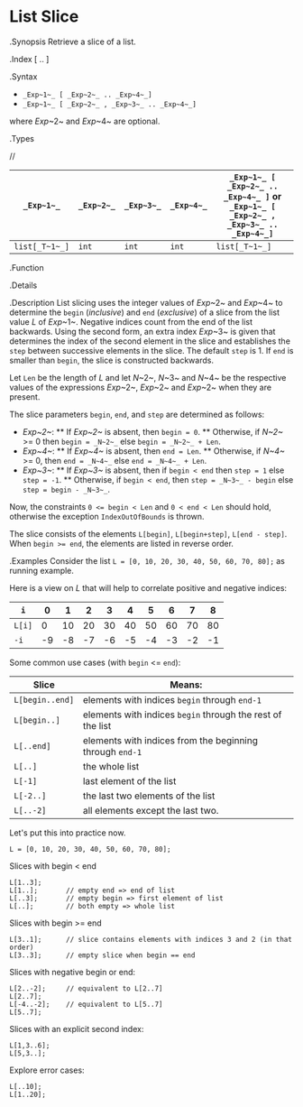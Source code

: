 # List Slice

.Synopsis
Retrieve a slice of a list.

.Index
[ .. ]

.Syntax

*  `_Exp~1~_ [ _Exp~2~_ .. _Exp~4~_]`
*  `_Exp~1~_ [ _Exp~2~_ , _Exp~3~_ .. _Exp~4~_]`


where _Exp_~2~ and _Exp_~4~ are optional.

.Types

//


| `_Exp~1~_`     | `_Exp~2~_` |  `_Exp~3~_`  | `_Exp~4~_` | `_Exp~1~_ [ _Exp~2~_ .. _Exp~4~_ ]`   or  `_Exp~1~_ [ _Exp~2~_ , _Exp~3~_ .. _Exp~4~_]`  |
| --- | --- | --- | --- | --- |
| `list[_T~1~_]` | `int`     | `int`       | `int`     |  `list[_T~1~_]`                                                                 |


.Function

.Details

.Description
List slicing uses the integer values of _Exp_~2~ and _Exp_~4~ to determine the `begin` (*inclusive*) and `end` (*exclusive*)
of a slice from the list value _L_ of _Exp_~1~. Negative indices count from the end of the list backwards.
Using the second form, an extra index _Exp_~3~ is given that determines the
index of the second element in the slice and establishes the `step` between
successive elements in the slice. The default `step` is 1.
If `end` is smaller than `begin`, the slice is constructed backwards.

Let `Len` be the length of _L_ and let _N_~2~, _N_~3~ and _N_~4~ be the respective values of the expressions
 _Exp_~2~, _Exp_~2~ and _Exp_~2~ when they are present.

The slice parameters `begin`, `end`, and `step` are determined as follows:

*  _Exp~2~_:
**  If _Exp~2~_ is absent, then `begin = 0`.
**  Otherwise, if _N~2~_ >= 0 then `begin = _N~2~_` else `begin = _N~2~_ + Len`. 
*  _Exp~4~_:
**  If _Exp~4~_ is absent, then `end = Len`.
**  Otherwise, if _N~4~_ >= 0, then `end = _N~4~_` else `end = _N~4~_ + Len`.
*  _Exp~3~_:
**  If _Exp~3~_ is absent, then if `begin < end` then `step = 1` else `step = -1`.
**  Otherwise, if `begin < end`, then `step = _N~3~_ - begin` else `step = begin - _N~3~_`.


Now, the constraints `0 <= begin < Len` and `0 < end < Len` should hold,
otherwise the exception `IndexOutOfBounds` is thrown.

The slice consists of the elements `L[begin]`, `L[begin+step]`, `L[end - step]`.
When `begin >= end`, the elements are listed in reverse order.

.Examples
Consider the list `L = [0, 10, 20, 30, 40, 50, 60, 70, 80];` as running example.

Here is a view on _L_ that will help to correlate positive and negative indices:


|`i`        | 0 | 1 | 2 | 3 | 4 | 5 | 6 | 7 | 8  |
| --- | --- | --- | --- | --- | --- | --- | --- | --- | --- |
|`L[i]`     | 0 | 10| 20| 30| 40| 50| 60| 70|80  |
|`-i`       | -9| -8| -7| -6| -5| -4| -3| -2| -1 |




Some common use cases (with `begin` <= `end`):


| Slice           | Means:                                                      |
| --- | --- |
| `L[begin..end]` | elements with indices `begin` through `end-1`               |
| `L[begin..]`    | elements with indices `begin` through the rest of the list  |
| `L[..end]`      | elements with indices from the beginning through `end-1`    |
| `L[..]`         | the whole list                                              |
| `L[-1]`         | last element of the list                                    |
| `L[-2..]`       | the last two elements of the list                           |
| `L[..-2]`       | all elements except the last two.                           |



Let's put this into practice now.

```rascal-shell,error
L = [0, 10, 20, 30, 40, 50, 60, 70, 80];
```
Slices with begin < end
```rascal-shell,continue,error
L[1..3];
L[1..];       // empty end => end of list
L[..3];       // empty begin => first element of list
L[..];        // both empty => whole list
```
Slices with  begin >= end
```rascal-shell,continue,error
L[3..1];      // slice contains elements with indices 3 and 2 (in that order)
L[3..3];      // empty slice when begin == end
```
Slices with negative begin or end:
```rascal-shell,continue,error
L[2..-2];     // equivalent to L[2..7]
L[2..7];
L[-4..-2];    // equivalent to L[5..7]
L[5..7];
```
Slices with an explicit second index:
```rascal-shell,continue,error
L[1,3..6];
L[5,3..];
```
Explore error cases:
```rascal-shell,continue,error
L[..10];
L[1..20];
```



       
